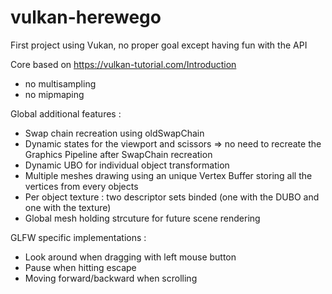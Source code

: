 # vulkan-herewego

First project using Vukan, no proper goal except having fun with the API

Core based on https://vulkan-tutorial.com/Introduction
- no multisampling 
- no mipmaping

Global additional features :
- Swap chain recreation using oldSwapChain
- Dynamic states for the viewport and scissors => no need to recreate the Graphics Pipeline after SwapChain recreation
- Dynamic UBO for individual object transformation
- Multiple meshes drawing using an unique Vertex Buffer storing all the vertices from every objects
- Per object texture : two descriptor sets binded (one with the DUBO and one with the texture)
- Global mesh holding strcuture for future scene rendering

GLFW specific implementations :
- Look around when dragging with left mouse button
- Pause when hitting escape
- Moving forward/backward when scrolling

